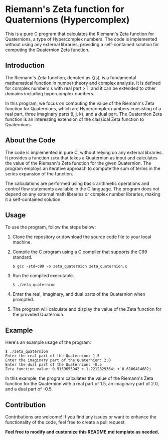 
# Riemann's Zeta function for Quaternions (Hypercomplex)

This is a pure C program that calculates the Riemann's Zeta function for Quaternions, a type of Hypercomplex numbers. The code is implemented without using any external libraries, providing a self-contained solution for computing the Quaternion Zeta function.

## Introduction

The Riemann's Zeta function, denoted as ζ(s), is a fundamental mathematical function in number theory and complex analysis. It is defined for complex numbers s with real part > 1, and it can be extended to other domains including hypercomplex numbers.

In this program, we focus on computing the value of the Riemann's Zeta function for Quaternions, which are Hypercomplex numbers consisting of a real part, three imaginary parts (i, j, k), and a dual part. The Quaternion Zeta function is an interesting extension of the classical Zeta function to Quaternions.

## About the Code

The code is implemented in pure C, without relying on any external libraries. It provides a function `zeta` that takes a Quaternion as input and calculates the value of the Riemann's Zeta function for the given Quaternion. The program employs an iterative approach to compute the sum of terms in the series expansion of the function.

The calculations are performed using basic arithmetic operations and control flow statements available in the C language. The program does not depend on any external math libraries or complex number libraries, making it a self-contained solution.

## Usage

To use the program, follow the steps below:

1. Clone the repository or download the source code file to your local machine.

2. Compile the C program using a C compiler that supports the C99 standard.

   ```shell
   $ gcc -std=c99 -o zeta_quaternion zeta_quaternion.c
   ```

3. Run the compiled executable.

   ```shell
   $ ./zeta_quaternion
   ```

4. Enter the real, imaginary, and dual parts of the Quaternion when prompted.

5. The program will calculate and display the value of the Zeta function for the provided Quaternion.

## Example

Here's an example usage of the program:

```shell
$ ./zeta_quaternion
Enter the real part of the Quaternion: 1.5
Enter the imaginary part of the Quaternion: 2.0
Enter the dual part of the Quaternion: -0.5
Zeta function value: 0.9159655942 + 1.2212829364i + 0.6106414682j
```

In this example, the program calculates the value of the Riemann's Zeta function for the Quaternion with a real part of 1.5, an imaginary part of 2.0, and a dual part of -0.5.

## Contribution

Contributions are welcome! If you find any issues or want to enhance the functionality of the code, feel free to create a pull request.


<b>Feel free to modify and customize this README.md template as needed.</b>
